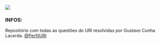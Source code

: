 ![](https://static-fastly.hackerearth.com/static/hackerearth/images/collegiate_cup_brazil/uri_logo.png)
### INFOS:
Repositório com todas as questões do URI resolvidas por Gustavo Cunha Lacerda.
[@PerfilURI](https://www.urionlinejudge.com.br/judge/pt/profile/357363)

